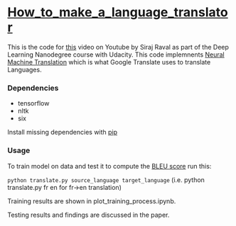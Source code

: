 # [How_to_make_a_language_translator](https://github.com/llSourcell/How_to_make_a_language_translator)

This is the code for [this](https://youtu.be/nRBnh4qbPHI) video on Youtube by Siraj Raval as part of the Deep Learning Nanodegree course with Udacity. This code implemnents [Neural Machine Translation](https://github.com/neubig/nmt-tips) which is what Google Translate uses to translate Languages.


### Dependencies

* tensorflow
* nltk 
* six

Install missing dependencies with [pip](https://pip.pypa.io/en/stable/)


### Usage

To train model on data and test it to compute the [BLEU score](https://en.wikipedia.org/wiki/BLEU) run this:

``python translate.py source_language target_language`` (i.e. python translate.py fr en for fr->en translation)

Training results are shown in plot_training_process.ipynb.

Testing results and findings are discussed in the paper.

